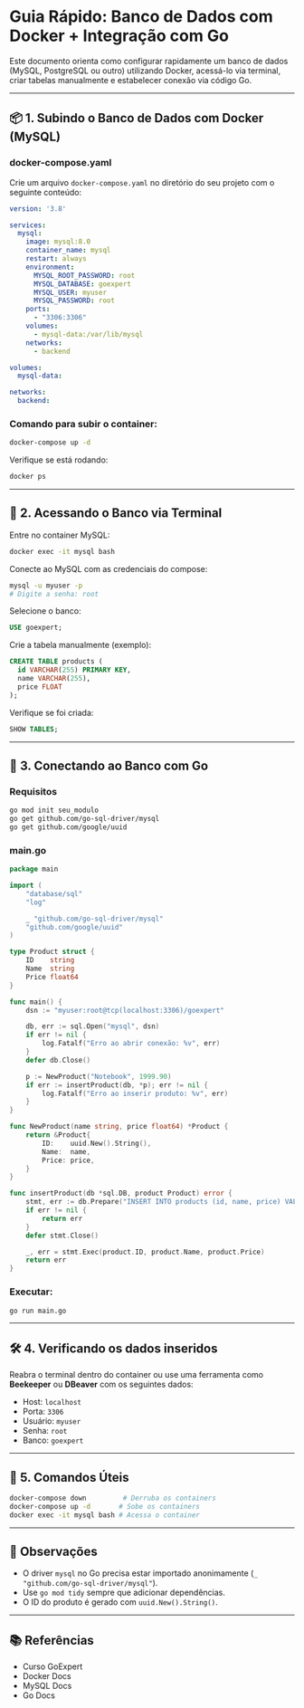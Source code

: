 # Guia Rápido: Banco de Dados com Docker + Integração com Go

Este documento orienta como configurar rapidamente um banco de dados (MySQL, PostgreSQL ou outro) utilizando Docker, acessá-lo via terminal, criar tabelas manualmente e estabelecer conexão via código Go.

---

## 📦 1. Subindo o Banco de Dados com Docker (MySQL)

### docker-compose.yaml

Crie um arquivo `docker-compose.yaml` no diretório do seu projeto com o seguinte conteúdo:

```yaml
version: '3.8'

services:
  mysql:
    image: mysql:8.0
    container_name: mysql
    restart: always
    environment:
      MYSQL_ROOT_PASSWORD: root
      MYSQL_DATABASE: goexpert
      MYSQL_USER: myuser
      MYSQL_PASSWORD: root
    ports:
      - "3306:3306"
    volumes:
      - mysql-data:/var/lib/mysql
    networks:
      - backend

volumes:
  mysql-data:

networks:
  backend:
```

### Comando para subir o container:

```bash
docker-compose up -d
```

Verifique se está rodando:

```bash
docker ps
```

---

## 🐚 2. Acessando o Banco via Terminal

Entre no container MySQL:

```bash
docker exec -it mysql bash
```

Conecte ao MySQL com as credenciais do compose:

```bash
mysql -u myuser -p
# Digite a senha: root
```

Selecione o banco:

```sql
USE goexpert;
```

Crie a tabela manualmente (exemplo):

```sql
CREATE TABLE products (
  id VARCHAR(255) PRIMARY KEY,
  name VARCHAR(255),
  price FLOAT
);
```

Verifique se foi criada:

```sql
SHOW TABLES;
```

---

## 🧠 3. Conectando ao Banco com Go

### Requisitos

```bash
go mod init seu_modulo
go get github.com/go-sql-driver/mysql
go get github.com/google/uuid
```

### main.go

```go
package main

import (
	"database/sql"
	"log"

	_ "github.com/go-sql-driver/mysql"
	"github.com/google/uuid"
)

type Product struct {
	ID    string
	Name  string
	Price float64
}

func main() {
	dsn := "myuser:root@tcp(localhost:3306)/goexpert"

	db, err := sql.Open("mysql", dsn)
	if err != nil {
		log.Fatalf("Erro ao abrir conexão: %v", err)
	}
	defer db.Close()

	p := NewProduct("Notebook", 1999.90)
	if err := insertProduct(db, *p); err != nil {
		log.Fatalf("Erro ao inserir produto: %v", err)
	}
}

func NewProduct(name string, price float64) *Product {
	return &Product{
		ID:    uuid.New().String(),
		Name:  name,
		Price: price,
	}
}

func insertProduct(db *sql.DB, product Product) error {
	stmt, err := db.Prepare("INSERT INTO products (id, name, price) VALUES (?, ?, ?)")
	if err != nil {
		return err
	}
	defer stmt.Close()

	_, err = stmt.Exec(product.ID, product.Name, product.Price)
	return err
}
```

### Executar:

```bash
go run main.go
```

---

## 🛠️ 4. Verificando os dados inseridos

Reabra o terminal dentro do container ou use uma ferramenta como **Beekeeper** ou **DBeaver** com os seguintes dados:

- Host: `localhost`
- Porta: `3306`
- Usuário: `myuser`
- Senha: `root`
- Banco: `goexpert`

---

## 🔁 5. Comandos Úteis

```bash
docker-compose down         # Derruba os containers
docker-compose up -d       # Sobe os containers
docker exec -it mysql bash # Acessa o container
```

---

## 🧩 Observações

- O driver `mysql` no Go precisa estar importado anonimamente (`_ "github.com/go-sql-driver/mysql"`).
- Use `go mod tidy` sempre que adicionar dependências.
- O ID do produto é gerado com `uuid.New().String()`.

---

## 📚 Referências

- Curso GoExpert
- Docker Docs
- MySQL Docs
- Go Docs
